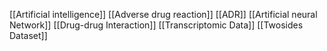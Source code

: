 [[Artificial intelligence]]
[[Adverse drug reaction]]
[[ADR]]
[[Artificial neural Network]]
[[Drug-drug Interaction]]
[[Transcriptomic Data]]
[[Twosides Dataset]]
